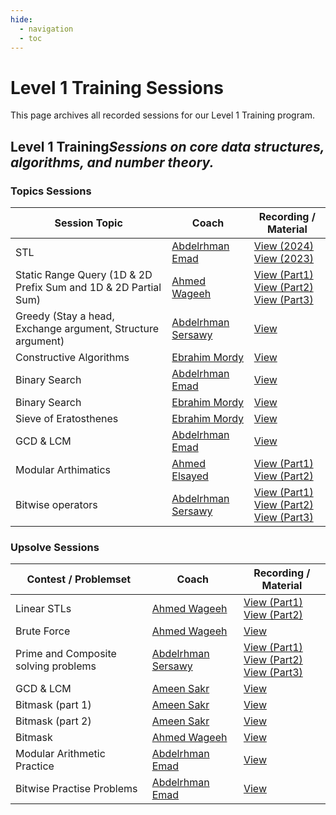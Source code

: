 ```yaml
---
hide:
  - navigation
  - toc
---
```


# Level 1 Training Sessions

This page archives all recorded sessions for our Level 1 Training program.

<div class="level-section">
  <h2>Level 1 Training<em>Sessions on core data structures, algorithms, and number theory.</em></h2>

  <h3>Topics Sessions</h3>
  <table class="sessions-table">
        <thead>
                <th>Session Topic</th>
                <th>Coach</th>
                <th>Recording / Material</th>
            </tr>
        </thead>
        <tbody>
            <tr>
            <td>STL</td>
            <td><a href="#" data-link="coach:abdelrhman_emad">Abdelrhman Emad</a></td>
            <td>
                <a href="https://drive.google.com/drive/folders/1D8jReWLFJj0Qc1KKb5Z-umyCUfkLEfYJ?usp=sharing" target="_blank">View (2024)</a>
                <br>
                <a href="https://drive.google.com/drive/folders/1vYe8slH6AzLiX3xdBhA0BNltvAC0ffeX?usp=sharing" target="_blank">View (2023)</a>
            </td>
        </tr>
         <tr>
            <td>Static Range Query (1D & 2D Prefix Sum and 1D & 2D Partial Sum)</td>
               <td><a href="#" data-link="coach:ahmed_wageeh">Ahmed Wageeh</a></td>
            <td>
               <a href="https://youtu.be/1VWdxf9kafg" target="_blank">View (Part1)</a>
                <br>
                <a href="https://youtu.be/_p4SnBgyu-A" target="_blank">View (Part2)</a>
                <br>
               <a href="https://youtu.be/Aj4TrgMn8DQ" target="_blank">View (Part3)</a>
            </td>
        </tr>
        <tr>
            <td>Greedy (Stay a head, Exchange argument, Structure argument)</td>
               <td><a href="#" data-link="coach:abdelrhman_sersawy">Abdelrhman Sersawy</a></td>
            <td>
                <a href="https://www.youtube.com/watch?v=RBC3EeOIkT4">View</a>
            </td>
        </tr>
        <tr>
            <td>Constructive Algorithms</td>
            <td>
                <a href="#" data-link="coach:ebrahim_mordy">Ebrahim Mordy</a>
            </td>
            <td><a href="https://www.youtube.com/watch?v=FEABVLyuVKI&list=PL7GFWD3CwxpZTCtOGnZbDZpMBDipXwAjo&index=3" target="_blank">View</a></td>
        </tr>
        <tr>
            <td>Binary Search</td>
            <td><a href="#" data-link="coach:abdelrhman_emad">Abdelrhman Emad</a></td>
            <td>
                <a href="https://drive.google.com/drive/folders/1wwuHi_HA7h2DKx3VkihspDHBszHpnDOk?usp=drive_link">View</a>
            </td>
        </tr>
        <tr>
            <td>Binary Search</td>
            <td>
                <a href="#" data-link="coach:ebrahim_mordy">Ebrahim Mordy</a>
            </td>
            <td><a href="https://www.youtube.com/watch?v=TVk4wDjI-mw&list=PL7GFWD3CwxpZTCtOGnZbDZpMBDipXwAjo&index=4" target="_blank">View</a></td>
        </tr>
        <tr>
            <td>Sieve of Eratosthenes</td>
            <td>
                <a href="#" data-link="coach:ebrahim_mordy">Ebrahim Mordy</a>
            </td>
            <td><a href="https://www.youtube.com/watch?v=2Rc7c3Bf3hE&list=PL7GFWD3CwxpZTCtOGnZbDZpMBDipXwAjo&index=2" target="_blank">View</a></td>
        </tr>
        <tr>
            <td>GCD & LCM</td>
            <td><a href="#" data-link="coach:abdelrhman_emad">Abdelrhman Emad</a></td>
            <td>
                <a href="https://drive.google.com/drive/folders/1RZNVlp8hvGQjzbyBQuDbGduzkv_GjnMe?usp=sharing">View</a>
            </td>
        </tr>
        <tr>
            <td>Modular Arthimatics</td>
                <td><a href="#" data-link="coach:ahmed_elsayed">Ahmed Elsayed</a></td>
            <td>
                <a href="https://drive.google.com/file/d/1XeoAi6e29FikQkZR8aJaMstWL9kZE5BR/view?usp=sharing" target="_blank">View (Part1)</a>
                <br>
                <a href="https://drive.google.com/file/d/1nEhyb9jAmUC3qrROIVVUT0fw1g_5wL7N/view" target="_blank">View (Part2)</a>
            </td>
        </tr>
        <tr>
            <td>Bitwise operators</td>
               <td><a href="#" data-link="coach:abdelrhman_sersawy">Abdelrhman Sersawy</a></td>
            <td>
                <a href="https://www.youtube.com/watch?v=82qVMWtY18w" target="_blank">View (Part1)</a>
                <br>
                <a href="https://www.youtube.com/watch?v=mQizHlEKrIA" target="_blank">View (Part2)</a>
                <br>
                <a href="https://www.youtube.com/watch?v=D5XOTZ518S4" target="_blank">View (Part3)</a>
            </td>
        </tr>
    </tbody>
  </table>

  <h3>Upsolve Sessions</h3>
  <table class="sessions-table">
    <thead>
        <tr>
            <th>Contest / Problemset</th>
            <th>Coach</th>
            <th>Recording / Material</th>
        </tr>
    </thead>
    <tbody>
     <tr>
            <td>Linear STLs</td>
               <td><a href="#" data-link="coach:ahmed_wageeh">Ahmed Wageeh</a></td>
            <td>
               <a href="https://www.youtube.com/watch?v=dW8Vcc2JJBE" target="_blank">View (Part1)</a>
                <br>
                <a href="https://www.youtube.com/watch?v=cPef-TEN-UE&t=1382s" target="_blank">View (Part2)</a>               
            </td>
        </tr>
         <tr>
            <td>Brute Force</td>
               <td><a href="#" data-link="coach:ahmed_wageeh">Ahmed Wageeh</a></td>
            <td>
               <a href="https://youtu.be/FSmHbG_ZBUs" target="_blank">View</a>             
            </td>
        </tr>
        <tr>
            <td>Prime and Composite solving problems</td>
               <td><a href="#" data-link="coach:abdelrhman_sersawy">Abdelrhman Sersawy</a></td>
            <td>
                <a href="https://www.youtube.com/watch?v=MxQPntwurfU" target="_blank">View (Part1)</a>
                <br>
                <a href="https://www.youtube.com/watch?v=nb1LJU6nURE" target="_blank">View (Part2)</a>
                <br>
                <a href="https://www.youtube.com/watch?v=cjQMc_0yIvk" target="_blank">View (Part3)</a>
            </td>
        </tr>
        <tr>
            <td>GCD & LCM</td>
            <td><a href="#" data-link="coach:ameen_sakr">Ameen Sakr</a></td>
            <td>
                <a href="https://www.youtube.com/watch?v=Zb0NGEO09t4&list=PLYROQO7GJZJMwzFCMvdTmsIyBxEGnn6Be">View</a>
            </td>
        </tr>
        <tr>
            <td>Bitmask (part 1)</td>
            <td><a href="#" data-link="coach:ameen_sakr">Ameen Sakr</a></td>
            <td>
                <a href="https://www.youtube.com/watch?v=HKsMNoNnoRQ&list=PLYROQO7GJZJMv8V6riZJutDa0zbsm9Qq4">View</a>
            </td>
        </tr>
        <tr>
            <td>Bitmask (part 2)</td>
            <td><a href="#" data-link="coach:ameen_sakr">Ameen Sakr</a></td>
            <td>
                <a href="https://www.youtube.com/playlist?list=PLYROQO7GJZJNrANmDuL3uk24oy4aql-4F">View</a>
            </td>
        </tr>
         <tr>
            <td>Bitmask</td>
               <td><a href="#" data-link="coach:ahmed_wageeh">Ahmed Wageeh</a></td>
            <td>
               <a href="https://youtu.be/jTbjxW69Sa8" target="_blank">View</a>             
            </td>
        </tr>
        <tr>
            <td>Modular Arithmetic Practice</td>
            <td><a href="#" data-link="coach:abdelrhman_emad">Abdelrhman Emad</a></td>
            <td>
                <a href="https://drive.google.com/drive/folders/1RT_FMm4yeNEouhDY4LFndSQ7UyGb1o9X?usp=sharing">View</a>
            </td>
        </tr>
        <tr>
            <td>Bitwise Practise Problems</td>
            <td><a href="#" data-link="coach:abdelrhman_emad">Abdelrhman Emad</a></td>
            <td>
                <a href="https://drive.google.com/drive/folders/1_12GanpS4WS5EkgtBISk00X2VX8c-cPF?usp=sharing">View</a>
            </td>
        </tr>
    </tbody>
  </table>
</div> 